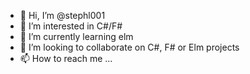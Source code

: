 - 👋 Hi, I’m @stephl001
- 👀 I’m interested in C#/F#
- 🌱 I’m currently learning elm
- 💞️ I’m looking to collaborate on C#, F# or Elm projects
- 📫 How to reach me ...

<!---
stephl001/stephl001 is a ✨ special ✨ repository because its `README.md` (this file) appears on your GitHub profile.
You can click the Preview link to take a look at your changes.
--->
